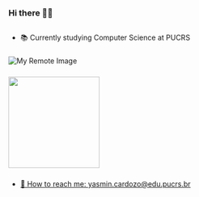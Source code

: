 <!--
**4gu1rr3/4gu1rr3** is a ✨ _special_ ✨ repository because its `README.md` (this file) appears on your GitHub profile.

Here are some ideas to get you started:

- 🔭 I’m currently working on ...
- 🌱 I’m currently learning ...
- 👯 I’m looking to collaborate on ...
- 🤔 I’m looking for help with ...
- 💬 Ask me about ...
- 📫 How to reach me: ...
- 😄 Pronouns: ...
- ⚡ Fun fact: ...
-->
### Hi there 👋✨

##
- 📚 Currently studying Computer Science at PUCRS
###
![My Remote Image](https://previews.dropbox.com/p/thumb/ACAdiOl9ukMV2txZ8XT3cFuqyHOowGi0zPLZ7ZLHvUCR1rKv25usx_RBLEjMbbnYE22x5DiPDFn86qNgJNpHEysmMuGmsWKcAyeYT9MZWySEUYJZE_k3Owu8uxrQ49jNtCVJdSsmw8KQltQp3fIcmTWpHpcZey2Hk3kI_etG0wpZlyBmKZsgxp7ICPYzGbvKCcIqh2ryUchfTamHyPvmypD969O_wKIHs28O5m2XaPIsPKym6EbhoPOiOypNc-5XTqb28v6TdS5b5ufn7nr8NFmEiZveTasNYw8gtuUnDg1hlrRRrE9ZOGKp8OM0WeEnmzIR-fCP_C80pIlVN6beWOpZ/p.png)
###
<div>
 <a href="https://github.com/4gu1rr3">
  <img height="180em" src="https://github-readme-stats.vercel.app/api?username=4gu1rr3&show_icons=true&theme=tokyonight">
</div>

###
- 💌 How to reach me: yasmin.cardozo@edu.pucrs.br
